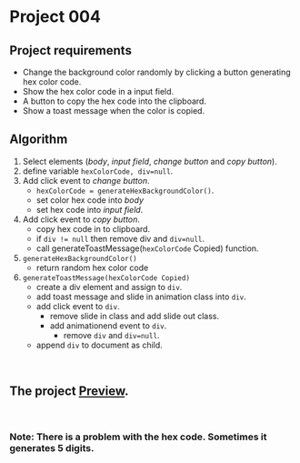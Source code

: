 # Project 004

## Project requirements

- Change the background color randomly by clicking a button generating hex color code.
- Show the hex color code in a input field.
- A button to copy the hex code into the clipboard.
- Show a toast message when the color is copied.

## Algorithm
1. Select elements (*body*, *input field*, *change button* and *copy button*).
2. define variable `hexColorCode, div=null`.
3. Add click event to *change button*.
   - `hexColorCode = generateHexBackgroundColor()`.
   - set color hex code into *body*
   - set hex code into *input field*.
4. Add click event to *copy button*.
   - copy hex code in to clipboard.
   - if `div != null` then remove div and `div=null`.
   - call generateToastMessage(`hexColorCode` Copied) function.
5. `generateHexBackgroundColor()`
   - return random hex color code
6. `generateToastMessage(hexColorCode Copied)`
   - create a div element and assign to `div`.
   - add toast message and slide in animation class into `div`.
   - add click event to `div`.
     - remove slide in class and add slide out class.
     - add animationend event to `div`.
       - remove `div` and `div=null`.
   - append `div` to document as child.

<br />

## The project [Preview](https://raw.githack.com/StepAsideLiL/js-dom/main/src/project004/index.html).

<br />

### Note: There is a problem with the hex code. Sometimes it generates 5 digits.